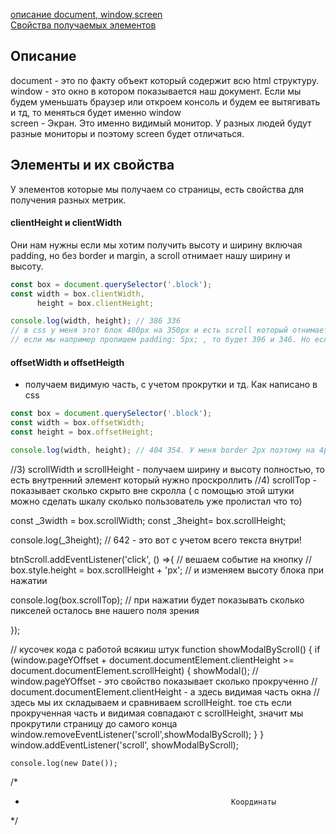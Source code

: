 [описание document, window,screen]()<br>
[Свойства получаемых элементов]()<br>

## Описание
document - это по факту объект который содержит всю html структуру.<br>
window - это окно в котором показывается наш документ.
Если мы будем уменьшать браузер или откроем консоль и будем ее вытягивать и тд, то меняться будет именно window<br>
screen - Экран. Это именно видимый монитор. У разных людей будут разные мониторы и поэтому screen будет отличаться.<br>



## <a name="elements"> Элементы и их свойства </a>
У элементов которые мы получаем со страницы, есть свойства для получения разных метрик.

#### clientHeight и clientWidth
Они нам нужны если мы хотим получить высоту и ширину включая padding, но без border и margin, а scroll отнимает нашу ширину и высоту. 
```javaScript
const box = document.querySelector('.block');
const width = box.clientWidth,
      height = box.clientHeight;

console.log(width, height); // 386 336
// в css у меня этот блок 400px на 350px и есть scroll который отнимает 14px.
// если мы например пропишем padding: 5px; , то будет 396 и 346. Но если пропишем border или margin ничего не изменится.
```
#### offsetWidth и offsetHeigth 
- получаем видимую часть, с учетом прокрутки и тд. Как написано в css 
```javaScript
const box = document.querySelector('.block');
const width = box.offsetWidth;
const height = box.offsetHeight;

console.log(width, height); // 404 354. У меня border 2px поэтому на 4px больше с каждой стороны. Scroll при этом уже не отнимает px так как он учитывается.
```



//3) scrollWidth и scrollHeight - получаем ширину и высоту полностью, то есть внутренний элемент который нужно проскроллить
//4) scrollTop - показывает сколько скрыто вне скролла ( с помощью этой штуки можно сделать шкалу сколько пользователь уже пролистал что то)

const _3width  = box.scrollWidth;
const _3height= box.scrollHeight;

console.log(_3height); // 642 - это вот с учетом всего текста внутри!

btnScroll.addEventListener('click', () =>{  // вешаем событие на кнопку
   // box.style.height = box.scrollHeight + 'px';  // и изменяем высоту блока при нажатии 

   console.log(box.scrollTop); // при нажатии будет показывать сколько пикселей осталось вне нашего поля зрения 

});


// кусочек кода с работой всякиш штук
function showModalByScroll() {
    if (window.pageYOffset + document.documentElement.clientHeight >= document.documentElement.scrollHeight) {
        showModal();
        // window.pageYOffset - это свойство показывает сколько прокрученно
        // document.documentElement.clientHeight - а здесь видимая часть окна 
        // здесь мы их складываем и сравниваем scrollHeight.  тое сть если прокрученная часть и видимая совпадают с scrollHeight, значит мы прокрутили страницу до самого конца  
        window.removeEventListener('scroll',showModalByScroll);
    }
}
    window.addEventListener('scroll', showModalByScroll);


    console.log(new Date());

/*
*                                                   Координаты
*/

